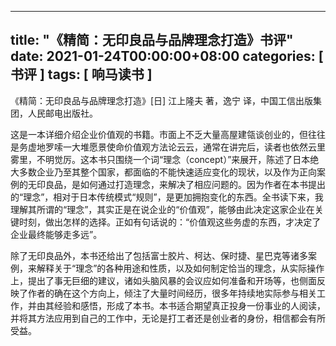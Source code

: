 
---
title: "《精简：无印良品与品牌理念打造》书评"
date: 2021-01-24T00:00:00+08:00
categories: [ 书评 ]
tags: [ 响马读书 ]
---

《精简：无印良品与品牌理念打造》[日] 江上隆夫 著，逸宁 译，中国工信出版集团，人民邮电出版社。

这是一本详细介绍企业价值观的书籍。市面上不乏大量高屋建瓴谈创业的，但往往是务虚地罗嗦一大堆愿景使命价值观方法论云云，通常在讲完后，读者也依然云里雾里，不明觉厉。这本书只围绕一个词“理念（concept）”来展开，陈述了日本绝大多数企业乃至其整个国家，都面临的不能快速适应变化的现状，以及作为正向案例的无印良品，是如何通过打造理念，来解决了相应问题的。因为作者在本书提出的“理念”，相对于日本传统模式“规则”，是更加拥抱变化的东西。全书读下来，我理解其所谓的“理念”，其实正是在说企业的“价值观”，能够由此决定这家企业在关键时刻，做出怎样的选择。正如有句话说的：“价值观这些务虚的东西，才决定了企业最终能够走多远”。

除了无印良品外，本书还给出了包括富士胶片、柯达、保时捷、星巴克等诸多案例，来解释关于“理念”的各种用途和性质，以及如何制定恰当的理念，从实际操作上，提出了事无巨细的建议，诸如头脑风暴的会议应如何准备和开场等，也侧面反映了作者的确在这个方向上，倾注了大量时间经历，很多年持续地实际参与相关工作，并由其经验和感悟，形成了本书。本书适合期望真正投身一份事业的人阅读，并将其方法应用到自己的工作中，无论是打工者还是创业者的身份，相信都会有所受益。

